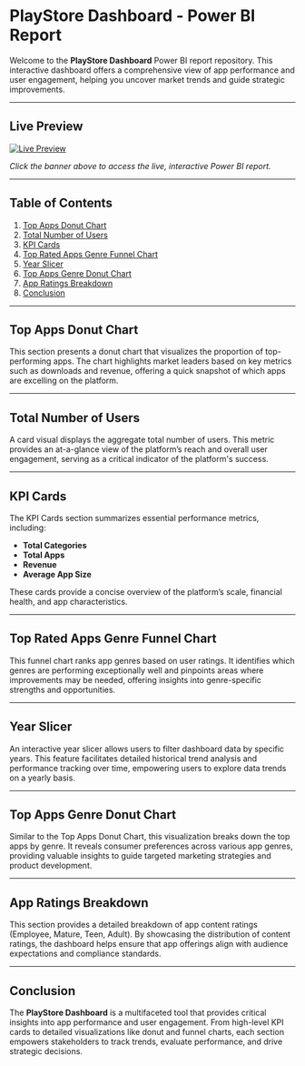 # PlayStore Dashboard - Power BI Report

Welcome to the **PlayStore Dashboard** Power BI report repository. This interactive dashboard offers a comprehensive view of app performance and user engagement, helping you uncover market trends and guide strategic improvements.

---

## Live Preview

[![Live Preview](https://res.cloudinary.com/ds6um53cx/image/upload/v1739973383/fqzaufvfgg4jfjhzyamb.png)](https://bi-dashbpard.netlify.app/playstore/)

*Click the banner above to access the live, interactive Power BI report.*

---

## Table of Contents

1. [Top Apps Donut Chart](#top-apps-donut-chart)
2. [Total Number of Users](#total-number-of-users)
3. [KPI Cards](#kpi-cards)
4. [Top Rated Apps Genre Funnel Chart](#top-rated-apps-genre-funnel-chart)
5. [Year Slicer](#year-slicer)
6. [Top Apps Genre Donut Chart](#top-apps-genre-donut-chart)
7. [App Ratings Breakdown](#app-ratings-breakdown)
8. [Conclusion](#conclusion)

---

## Top Apps Donut Chart

This section presents a donut chart that visualizes the proportion of top-performing apps. The chart highlights market leaders based on key metrics such as downloads and revenue, offering a quick snapshot of which apps are excelling on the platform.

---

## Total Number of Users

A card visual displays the aggregate total number of users. This metric provides an at-a-glance view of the platform’s reach and overall user engagement, serving as a critical indicator of the platform's success.

---

## KPI Cards

The KPI Cards section summarizes essential performance metrics, including:
- **Total Categories**
- **Total Apps**
- **Revenue**
- **Average App Size**

These cards provide a concise overview of the platform’s scale, financial health, and app characteristics.

---

## Top Rated Apps Genre Funnel Chart

This funnel chart ranks app genres based on user ratings. It identifies which genres are performing exceptionally well and pinpoints areas where improvements may be needed, offering insights into genre-specific strengths and opportunities.

---

## Year Slicer

An interactive year slicer allows users to filter dashboard data by specific years. This feature facilitates detailed historical trend analysis and performance tracking over time, empowering users to explore data trends on a yearly basis.

---

## Top Apps Genre Donut Chart

Similar to the Top Apps Donut Chart, this visualization breaks down the top apps by genre. It reveals consumer preferences across various app genres, providing valuable insights to guide targeted marketing strategies and product development.

---

## App Ratings Breakdown

This section provides a detailed breakdown of app content ratings (Employee, Mature, Teen, Adult). By showcasing the distribution of content ratings, the dashboard helps ensure that app offerings align with audience expectations and compliance standards.

---

## Conclusion

The **PlayStore Dashboard** is a multifaceted tool that provides critical insights into app performance and user engagement. From high-level KPI cards to detailed visualizations like donut and funnel charts, each section empowers stakeholders to track trends, evaluate performance, and drive strategic decisions.



